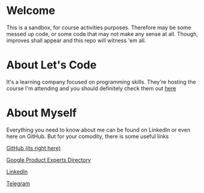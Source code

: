 # Welcome
This is a sandbox, for course activities purposes. Therefore may be some messed up code, or some code that may not make any sense at all. Though, improves shall appear and this repo will witness 'em all.

# About Let's Code
It's a learning company focused on programming skills. They're hosting the course I'm attending and you should definitely check them out [here](https://letscode.com.br)

# About Myself
Everything you need to know about me can be found on LinkedIn or even here on GitHub. But for your comodity, there is some useful links

[GitHub (its right here)](github.com/BearusuMyo)

[Google Product Experts Directory](https://productexperts.withgoogle.com/directory/8321eefa-3f7e-4f2c-979b-719c0b19cf38)

[LinkedIn](linkedin.com/in/hiagocardosomelo)

[Telegram](t.me/BearusuMyo)
